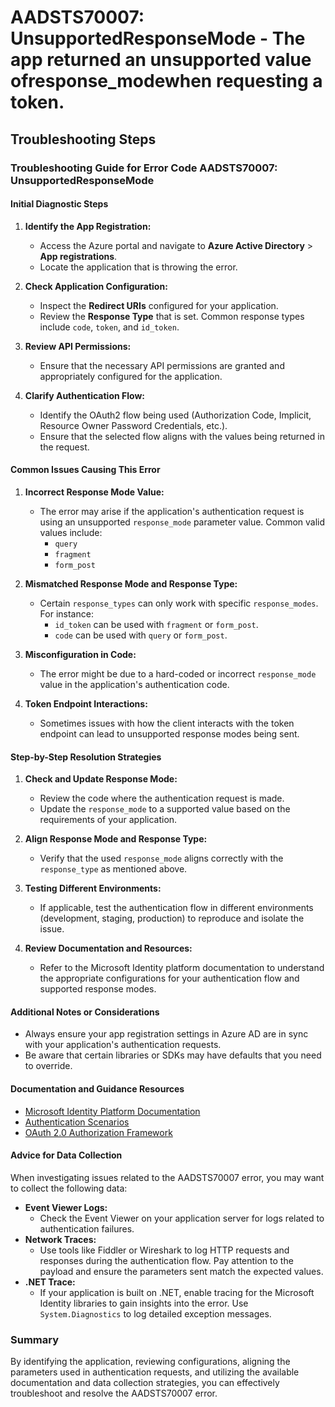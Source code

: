 
# AADSTS70007: UnsupportedResponseMode - The app returned an unsupported value ofresponse_modewhen requesting a token.


## Troubleshooting Steps
### Troubleshooting Guide for Error Code AADSTS70007: UnsupportedResponseMode

#### Initial Diagnostic Steps
1. **Identify the App Registration:**
   - Access the Azure portal and navigate to **Azure Active Directory** > **App registrations**.
   - Locate the application that is throwing the error.

2. **Check Application Configuration:**
   - Inspect the **Redirect URIs** configured for your application.
   - Review the **Response Type** that is set. Common response types include `code`, `token`, and `id_token`.

3. **Review API Permissions:**
   - Ensure that the necessary API permissions are granted and appropriately configured for the application.

4. **Clarify Authentication Flow:**
   - Identify the OAuth2 flow being used (Authorization Code, Implicit, Resource Owner Password Credentials, etc.).
   - Ensure that the selected flow aligns with the values being returned in the request.

#### Common Issues Causing This Error
1. **Incorrect Response Mode Value:**
   - The error may arise if the application's authentication request is using an unsupported `response_mode` parameter value. Common valid values include:
     - `query`
     - `fragment`
     - `form_post`
   
2. **Mismatched Response Mode and Response Type:**
   - Certain `response_types` can only work with specific `response_modes`. For instance:
     - `id_token` can be used with `fragment` or `form_post`.
     - `code` can be used with `query` or `form_post`.

3. **Misconfiguration in Code:**
   - The error might be due to a hard-coded or incorrect `response_mode` value in the application's authentication code.

4. **Token Endpoint Interactions:**
   - Sometimes issues with how the client interacts with the token endpoint can lead to unsupported response modes being sent.

#### Step-by-Step Resolution Strategies
1. **Check and Update Response Mode:**
   - Review the code where the authentication request is made.
   - Update the `response_mode` to a supported value based on the requirements of your application.

2. **Align Response Mode and Response Type:**
   - Verify that the used `response_mode` aligns correctly with the `response_type` as mentioned above.

3. **Testing Different Environments:**
   - If applicable, test the authentication flow in different environments (development, staging, production) to reproduce and isolate the issue.

4. **Review Documentation and Resources:**
   - Refer to the Microsoft Identity platform documentation to understand the appropriate configurations for your authentication flow and supported response modes.

#### Additional Notes or Considerations
- Always ensure your app registration settings in Azure AD are in sync with your application's authentication requests.
- Be aware that certain libraries or SDKs may have defaults that you need to override. 

#### Documentation and Guidance Resources
- [Microsoft Identity Platform Documentation](https://docs.microsoft.com/en-us/azure/active-directory/develop/)
- [Authentication Scenarios](https://docs.microsoft.com/en-us/azure/active-directory/develop/authentication-scenarios)
- [OAuth 2.0 Authorization Framework](https://datatracker.ietf.org/doc/html/rfc6749)

#### Advice for Data Collection
When investigating issues related to the AADSTS70007 error, you may want to collect the following data:
- **Event Viewer Logs:**
  - Check the Event Viewer on your application server for logs related to authentication failures.
- **Network Traces:**
  - Use tools like Fiddler or Wireshark to log HTTP requests and responses during the authentication flow. Pay attention to the payload and ensure the parameters sent match the expected values.
- **.NET Trace:**
  - If your application is built on .NET, enable tracing for the Microsoft Identity libraries to gain insights into the error. Use `System.Diagnostics` to log detailed exception messages.
  
### Summary
By identifying the application, reviewing configurations, aligning the parameters used in authentication requests, and utilizing the available documentation and data collection strategies, you can effectively troubleshoot and resolve the AADSTS70007 error.